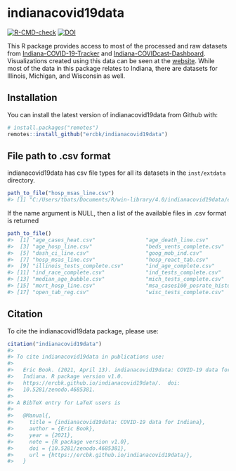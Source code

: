 
<!-- README.md is generated from README.Rmd. Please edit that file -->

# indianacovid19data

<!-- badges: start -->

[![R-CMD-check](https://github.com/ercbk/indianacovid19data/workflows/R-CMD-check/badge.svg)](https://github.com/ercbk/indianacovid19data/actions)
[![DOI](https://zenodo.org/badge/347752486.svg)](https://zenodo.org/badge/latestdoi/347752486)
<!-- badges: end -->

This R package provides access to most of the processed and raw datasets
from
[Indiana-COVID-19-Tracker](https://github.com/ercbk/Indiana-COVID-19-Tracker)
and
[Indiana-COVIDcast-Dashboard](https://github.com/ercbk/Indiana-COVIDcast-Dashboard).
Visualizations created using this data can be seen at the
[website](https://ercbk.github.io/Indiana-COVID-19-Website/static.html).
While most of the data in this package relates to Indiana, there are
datasets for Illinois, Michigan, and Wisconsin as well.

## Installation

You can install the latest version of indianacovid19data from Github
with:

``` r
# install.packages("remotes")
remotes::install_github("ercbk/indianacovid19data")
```

## File path to .csv format

indianacovid19data has csv file types for all its datasets in the
`inst/extdata` directory.

``` r
path_to_file("hosp_msas_line.csv")
#> [1] "C:/Users/tbats/Documents/R/win-library/4.0/indianacovid19data/extdata/hosp_msas_line.csv"
```

If the name argument is NULL, then a list of the available files in .csv
format is returned

``` r
path_to_file()
#>  [1] "age_cases_heat.csv"                "age_death_line.csv"               
#>  [3] "age_hosp_line.csv"                 "beds_vents_complete.csv"          
#>  [5] "dash_ci_line.csv"                  "goog_mob_ind.csv"                 
#>  [7] "hosp_msas_line.csv"                "hosp_react_tab.csv"               
#>  [9] "illinois_tests_complete.csv"       "ind_age_complete.csv"             
#> [11] "ind_race_complete.csv"             "ind_tests_complete.csv"           
#> [13] "median_age_bubble.csv"             "mich_tests_complete.csv"          
#> [15] "mort_hosp_line.csv"                "msa_cases100_posrate_historic.csv"
#> [17] "open_tab_reg.csv"                  "wisc_tests_complete.csv"
```

## Citation

To cite the indianacovid19data package, please use:

``` r
citation("indianacovid19data")
#> 
#> To cite indianacovid19data in publications use:
#> 
#>   Eric Book. (2021, April 13). indianacovid19data: COVID-19 data for
#>   Indiana. R package version v1.0.
#>   https://ercbk.github.io/indianacovid19data/.  doi:
#>   10.5281/zenodo.4685381.
#> 
#> A BibTeX entry for LaTeX users is
#> 
#>   @Manual{,
#>     title = {indianacovid19data: COVID-19 data for Indiana},
#>     author = {Eric Book},
#>     year = {2021},
#>     note = {R package version v1.0},
#>     doi = {10.5281/zenodo.4685381},
#>     url = {https://ercbk.github.io/indianacovid19data/},
#>   }
```

